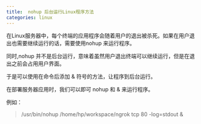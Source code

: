 ```yaml
---
title:  nohup 后台运行Linux程序方法
categories: linux
---
```



在Linux服务器中，每个终端的应用程序会随着用户的退出被杀死。如果在用户退出也需要继续运行的话，需要使用nohup 来运行程序。

同时,nohup 并不是后台运行，意味着虽然用户退出终端可以继续运行，但是在退出之前会占用用户界面。

于是可以使用在命令后添加 & 符号的方法，让程序到后台运行。


在部署服务器应用时，我们可以即可 nohup 和 & 来运行程序。

例如：

> /usr/bin/nohup /home/hp/workspace/ngrok tcp 80 -log=stdout &

